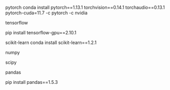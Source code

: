 pytorch
conda install pytorch==1.13.1 torchvision==0.14.1 torchaudio==0.13.1 pytorch-cuda=11.7 -c pytorch -c nvidia


tensorflow

pip install tensorflow-gpu==2.10.1

scikit-learn
conda install scikit-learn==1.2.1


numpy

scipy

pandas

pip install pandas==1.5.3